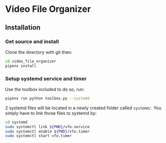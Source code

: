 # Video File Organizer

## Installation

### Get source and install

Clone the directory with git then:

```bash
cd video_file_organizer
pipenv install
```

### Setup systemd service and timer

Use the toolbox included to do so, run:

```bash
pipenv run python toolbox.py --systemd
```

2 systemd files will be located in a newly created folder called `systemd/`. You simply have to link those files to systemd by:

```bash
cd systemd
sudo systemctl link ${PWD}/vfo.service
sudo systemctl enable ${PWD}/vfo.timer
sudo systemctl start vfo.timer
```